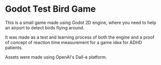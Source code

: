 # Godot Test Bird Game

This is a small game made using Godot 2D engine, where you need to help an airport to detect birds flying around.

It was made as a test and learning process of both the engine and a proof of concept of reaction time measurement for a game idea for ADHD patients.

Assets were made using OpenAI's Dall-e platform.